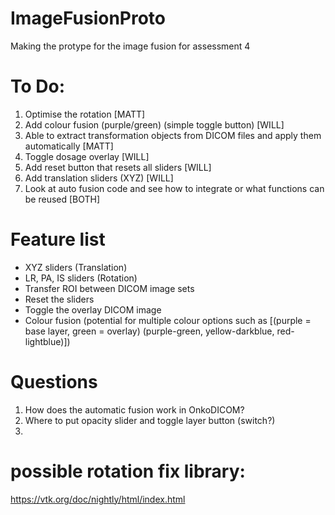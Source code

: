 # ImageFusionProto
Making the protype for the image fusion for assessment 4

# To Do:
1. Optimise the rotation [MATT]
2. Add colour fusion (purple/green) (simple toggle button) [WILL]
3. Able to extract transformation objects from DICOM files and apply them automatically [MATT]
4. Toggle dosage overlay [WILL]
5. Add reset button that resets all sliders [WILL]
6. Add translation sliders (XYZ) [WILL]
7. Look at auto fusion code and see how to integrate or what functions can be reused [BOTH]

# Feature list
- XYZ sliders (Translation)
- LR, PA, IS sliders (Rotation)
- Transfer ROI between DICOM image sets
- Reset the sliders
- Toggle the overlay DICOM image
- Colour fusion (potential for multiple colour options such as [(purple = base layer, green = overlay) (purple-green, yellow-darkblue, red-lightblue)])

# Questions
1. How does the automatic fusion work in OnkoDICOM?
2. Where to put opacity slider and toggle layer button (switch?)
3. 

# possible rotation fix library:
https://vtk.org/doc/nightly/html/index.html